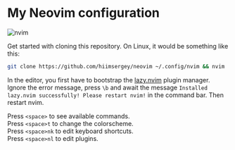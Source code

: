 # My Neovim configuration
![nvim](https://github.com/user-attachments/assets/dc4ef110-e4f8-49d1-850b-d74260fb78c6)

Get started with cloning this repository. On Linux, it would be something like this:

```bash
git clone https://github.com/hiimsergey/neovim ~/.config/nvim && nvim
```

In the editor, you first have to bootstrap the [lazy.nvim](https://github.com/folke/lazy.nvim) plugin manager. Ignore the error message, press `\b` and await the message `Installed lazy.nvim successfully! Please restart nvim!` in the command bar. Then restart nvim.

Press `<space>` to see available commands.<br>
Press `<space>t` to change the colorscheme.<br>
Press `<space>nk` to edit keyboard shortcuts.<br>
Press `<space>nl` to edit plugins.
